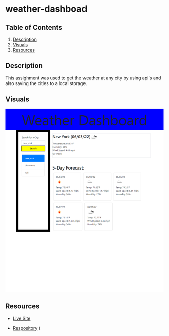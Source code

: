 # weather-dashboad


## Table of Contents
1. [Description](#description)
2. [Visuals](#visuals)
3. [Resources](#resources)

## Description

This assighment was used to get the weather at any city by using api's and also saving the cities to a local storage.

## Visuals
![Weather Dashboard](/Weather-Dashboard.png)

## Resources
- [Live Site](https://mortalmx13.github.io/weather-dashboad/)

- [Respository](https://github.com/Mortalmx13/weather-dashboad)
)
